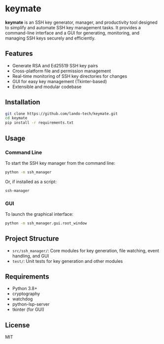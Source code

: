 
# keymate

**keymate** is an SSH key generator, manager, and productivity tool designed to simplify and automate SSH key management tasks. It provides a command-line interface and a GUI for generating, monitoring, and managing SSH keys securely and efficiently.

## Features

- Generate RSA and Ed25519 SSH key pairs
- Cross-platform file and permission management
- Real-time monitoring of SSH key directories for changes
- GUI for easy key management (Tkinter-based)
- Extensible and modular codebase

## Installation

```bash
git clone https://github.com/lando-tech/keymate.git
cd keymate
pip install -r requirements.txt
```

## Usage

### Command Line

To start the SSH key manager from the command line:

```bash
python -m ssh_manager
```

Or, if installed as a script:

```bash
ssh-manager
```

### GUI

To launch the graphical interface:

```bash
python -m ssh_manager.gui.root_window
```

## Project Structure

- `src/ssh_manager/`: Core modules for key generation, file watching, event handling, and GUI
- `test/`: Unit tests for key generation and other modules

## Requirements

- Python 3.8+
- cryptography
- watchdog
- python-lsp-server
- tkinter (for GUI)

## License

MIT
